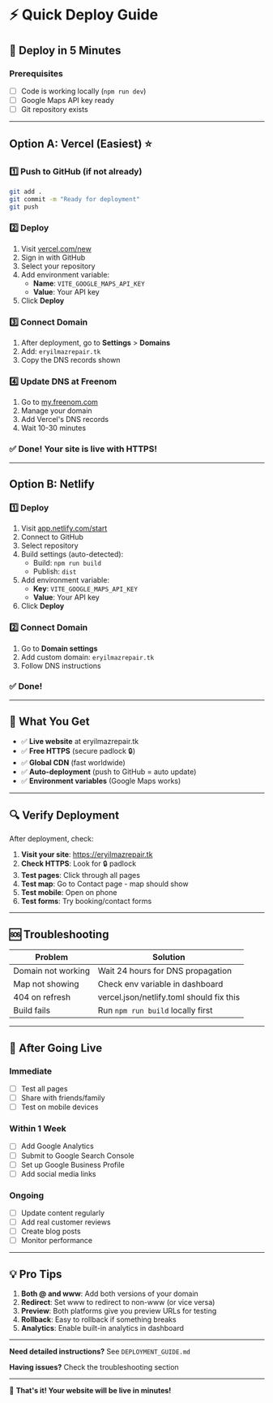 # ⚡ Quick Deploy Guide

## 🚀 Deploy in 5 Minutes

### Prerequisites
- [ ] Code is working locally (`npm run dev`)
- [ ] Google Maps API key ready
- [ ] Git repository exists

---

## Option A: Vercel (Easiest) ⭐

### 1️⃣ Push to GitHub (if not already)
```bash
git add .
git commit -m "Ready for deployment"
git push
```

### 2️⃣ Deploy
1. Visit [vercel.com/new](https://vercel.com/new)
2. Sign in with GitHub
3. Select your repository
4. Add environment variable:
   - **Name**: `VITE_GOOGLE_MAPS_API_KEY`
   - **Value**: Your API key
5. Click **Deploy**

### 3️⃣ Connect Domain
1. After deployment, go to **Settings** > **Domains**
2. Add: `eryilmazrepair.tk`
3. Copy the DNS records shown

### 4️⃣ Update DNS at Freenom
1. Go to [my.freenom.com](https://my.freenom.com)
2. Manage your domain
3. Add Vercel's DNS records
4. Wait 10-30 minutes

### ✅ Done! Your site is live with HTTPS!

---

## Option B: Netlify

### 1️⃣ Deploy
1. Visit [app.netlify.com/start](https://app.netlify.com/start)
2. Connect to GitHub
3. Select repository
4. Build settings (auto-detected):
   - Build: `npm run build`
   - Publish: `dist`
5. Add environment variable:
   - **Key**: `VITE_GOOGLE_MAPS_API_KEY`
   - **Value**: Your API key
6. Click **Deploy**

### 2️⃣ Connect Domain
1. Go to **Domain settings**
2. Add custom domain: `eryilmazrepair.tk`
3. Follow DNS instructions

### ✅ Done!

---

## 🎯 What You Get

- ✅ **Live website** at eryilmazrepair.tk
- ✅ **Free HTTPS** (secure padlock 🔒)
- ✅ **Global CDN** (fast worldwide)
- ✅ **Auto-deployment** (push to GitHub = auto update)
- ✅ **Environment variables** (Google Maps works)

---

## 🔍 Verify Deployment

After deployment, check:

1. **Visit your site**: https://eryilmazrepair.tk
2. **Check HTTPS**: Look for 🔒 padlock
3. **Test pages**: Click through all pages
4. **Test map**: Go to Contact page - map should show
5. **Test mobile**: Open on phone
6. **Test forms**: Try booking/contact forms

---

## 🆘 Troubleshooting

| Problem | Solution |
|---------|----------|
| Domain not working | Wait 24 hours for DNS propagation |
| Map not showing | Check env variable in dashboard |
| 404 on refresh | vercel.json/netlify.toml should fix this |
| Build fails | Run `npm run build` locally first |

---

## 📱 After Going Live

### Immediate
- [ ] Test all pages
- [ ] Share with friends/family
- [ ] Test on mobile devices

### Within 1 Week  
- [ ] Add Google Analytics
- [ ] Submit to Google Search Console
- [ ] Set up Google Business Profile
- [ ] Add social media links

### Ongoing
- [ ] Update content regularly
- [ ] Add real customer reviews
- [ ] Create blog posts
- [ ] Monitor performance

---

## 💡 Pro Tips

1. **Both @ and www**: Add both versions of your domain
2. **Redirect**: Set www to redirect to non-www (or vice versa)
3. **Preview**: Both platforms give you preview URLs for testing
4. **Rollback**: Easy to rollback if something breaks
5. **Analytics**: Enable built-in analytics in dashboard

---

**Need detailed instructions?** See `DEPLOYMENT_GUIDE.md`

**Having issues?** Check the troubleshooting section

---

🎉 **That's it! Your website will be live in minutes!**

